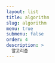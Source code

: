 ```yaml
---
layout: list
title: algorithm
slug: algorithm
menu: true
submenu: false
order: 4
description: >
  알고리즘
---
```

